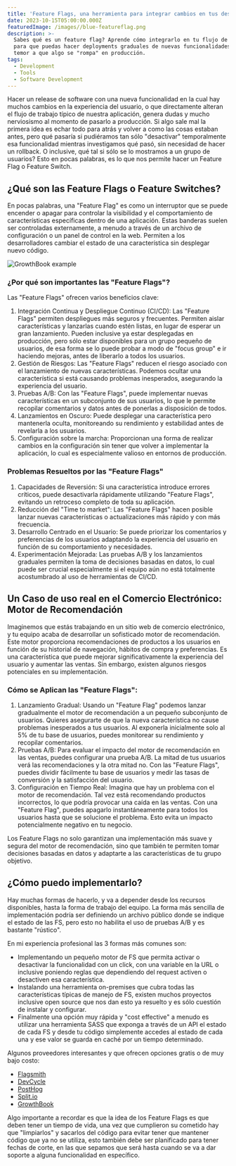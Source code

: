 ```yaml
---
title: 'Feature Flags, una herramienta para integrar cambios en tus desarrollos'
date: 2023-10-15T05:00:00.000Z
featuredImage: /images//blue-featureflag.png
description: >-
  Sabes qué es un feature flag? Aprende cómo integrarlo en tu flujo de trabajo
  para que puedas hacer deployments graduales de nuevas funcionalidades sin
  temor a que algo se "rompa" en producción.
tags:
  - Development
  - Tools
  - Software Development
---
```


Hacer un release de software con una nueva funcionalidad en la cual hay muchos cambios en la experiencia del usuario, o que directamente alteran el flujo de trabajo típico de nuestra aplicación, genera dudas y mucho nerviosismo al momento de pasarlo a producción.  Si algo sale mal la primera idea es echar todo para atrás y volver a como las cosas estaban antes, pero qué pasaría si pudiéramos tan sólo "desactivar" temporalmente esa funcionalidad mientras investigamos qué pasó, sin necesidad de hacer un rollback.  O inclusive, qué tal si sólo se lo mostramos a un grupo de usuarios?  Esto en pocas palabras, es lo que nos permite hacer un Feature Flag o Feature Switch.

## ¿Qué son las Feature Flags o Feature Switches?

En pocas palabras, una "Feature Flag" es como un interruptor que se puede encender o apagar para controlar la visibilidad y el comportamiento de características específicas dentro de una aplicación. Estas banderas suelen ser controladas externamente, a menudo a través de un archivo de configuración o un panel de control en la web. Permiten a los desarrolladores cambiar el estado de una característica sin desplegar nuevo código.

![GrowthBook example](/images//feature-flags-mock.png "Ejemplo de un panel de control de FS")

### ¿Por qué son importantes las "Feature Flags"?

Las "Feature Flags" ofrecen varios beneficios clave:

1. Integración Continua y Despliegue Continuo (CI/CD): Las "Feature Flags" permiten despliegues más seguros y frecuentes. Permiten aislar características y lanzarlas cuando estén listas, en lugar de esperar un gran lanzamiento.  Pueden inclusive ya estar desplegadas en producción, pero sólo estar disponibles para un grupo pequeño de usuarios, de esa forma se lo puede probar a modo de "focus group" e ir haciendo mejoras, antes de liberarlo a todos los usuarios.
2. Gestión de Riesgos: Las "Feature Flags" reducen el riesgo asociado con el lanzamiento de nuevas características. Podemos ocultar una característica si está causando problemas inesperados, asegurando la experiencia del usuario.
3. Pruebas A/B: Con las "Feature Flags", puede implementar nuevas características en un subconjunto de sus usuarios, lo que le permite recopilar comentarios y datos antes de ponerlas a disposición de todos.
4. Lanzamientos en Oscuro: Puede desplegar una característica pero mantenerla oculta, monitoreando su rendimiento y estabilidad antes de revelarla a los usuarios.
5. Configuración sobre la marcha: Proporcionan una forma de realizar cambios en la configuración sin tener que volver a implementar la aplicación, lo cual es especialmente valioso en entornos de producción.

### Problemas Resueltos por las "Feature Flags"

1. Capacidades de Reversión: Si una característica introduce errores críticos, puede desactivarla rápidamente utilizando "Feature Flags", evitando un retroceso completo de toda su aplicación.
2. Reducción del "Time to market": Las "Feature Flags" hacen posible lanzar nuevas características o actualizaciones más rápido y con más frecuencia.
3. Desarrollo Centrado en el Usuario: Se puede priorizar los comentarios y preferencias de los usuarios adaptando la experiencia del usuario en función de su comportamiento y necesidades.
4. Experimentación Mejorada: Las pruebas A/B y los lanzamientos graduales permiten la toma de decisiones basadas en datos, lo cual puede ser crucial especialmente si el equipo aún no está totalmente acostumbrado al uso de herramientas de CI/CD.

## Un Caso de uso real en el Comercio Electrónico: Motor de Recomendación

Imaginemos que estás trabajando en un sitio web de comercio electrónico, y tu equipo acaba de desarrollar un sofisticado motor de recomendación. Este motor proporciona recomendaciones de productos a los usuarios en función de su historial de navegación, hábitos de compra y preferencias. Es una característica que puede mejorar significativamente la experiencia del usuario y aumentar las ventas. Sin embargo, existen algunos riesgos potenciales en su implementación.

### Cómo se Aplican las "Feature Flags":

1. Lanzamiento Gradual: Usando un "Feature Flag" podemos lanzar gradualmente el motor de recomendación a un pequeño subconjunto de usuarios. Quieres asegurarte de que la nueva característica no cause problemas inesperados a tus usuarios. Al exponerla inicialmente solo al 5% de tu base de usuarios, puedes monitorear su rendimiento y recopilar comentarios.
2. Pruebas A/B: Para evaluar el impacto del motor de recomendación en las ventas, puedes configurar una prueba A/B. La mitad de tus usuarios verá las recomendaciones y la otra mitad no. Con las "Feature Flags", puedes dividir fácilmente tu base de usuarios y medir las tasas de conversión y la satisfacción del usuario.
3. Configuración en Tiempo Real: Imagina que hay un problema con el motor de recomendación. Tal vez está recomendando productos incorrectos, lo que podría provocar una caída en las ventas. Con una "Feature Flag", puedes apagarlo instantáneamente para todos los usuarios hasta que se solucione el problema. Esto evita un impacto potencialmente negativo en tu negocio.

Los Feature Flags no solo garantizan una implementación más suave y segura del motor de recomendación, sino que también te permiten tomar decisiones basadas en datos y adaptarte a las características de tu grupo objetivo.

## ¿Cómo puedo implementarlo?

Hay muchas formas de hacerlo, y va a depender desde los recursos disponibles, hasta la forma de trabajo del equipo.  La forma más sencilla de implementación podría ser definiendo un archivo público donde se indique el estado de las FS, pero esto no habilita el uso de pruebas A/B y es bastante "rústico".

En mi experiencia profesional las 3 formas más comunes son:

* Implementando un pequeño motor de FS que permita activar o desactivar la funcionalidad con un click, con una variable en la URL o inclusive poniendo reglas que dependiendo del request activen o desactiven esa característica.
* Instalando una herramienta on-premises que cubra todas las características típicas de manejo de FS, existen muchos proyectos inclusive open source que nos dan esto ya resuelto y es sólo cuestión de instalar y configurar.
* Finalmente una opción muy rápida y "cost effective" a menudo es utilizar una herramienta SASS que exponga a través de un API el estado de cada FS y desde tu código simplemente accedes al estado de cada una y ese valor se guarda en caché por un tiempo determinado.

Algunos proveedores interesantes y que ofrecen opciones gratis o de muy bajo costo:

* [Flagsmith](https://www.flagsmith.com/ "Flagsmith")
* [DevCycle](https://devcycle.com/ "DevCycle")
* [PostHog](https://posthog.com/ "PostHog")
* [Split.io](https://www.split.io/ "Split.io")
* [GrowthBook](https://www.growthbook.io/ "GrowthBook")

Algo importante a recordar es que la idea de los Feature Flags es que deben tener un tiempo de vida, una vez que cumplieron su cometido hay que "limpiarlos" y sacarlos del código para evitar tener que mantener código que ya no se utiliza, esto también debe ser planificado para tener fechas de corte, en las que sepamos que será hasta cuando se va a dar soporte a alguna funcionalidad en específico.
